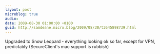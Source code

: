 ```yaml
---
layout: post
microblog: true
audio: 
date: 2009-08-30 01:00:00 +0100
guid: http://samdeane.micro.blog/2009/08/30/t3645898739.html
---
```

Upgraded to Snow Leopard - everything looking ok so far, except for VPN, predictably (SecureClient's mac support is rubbish)
